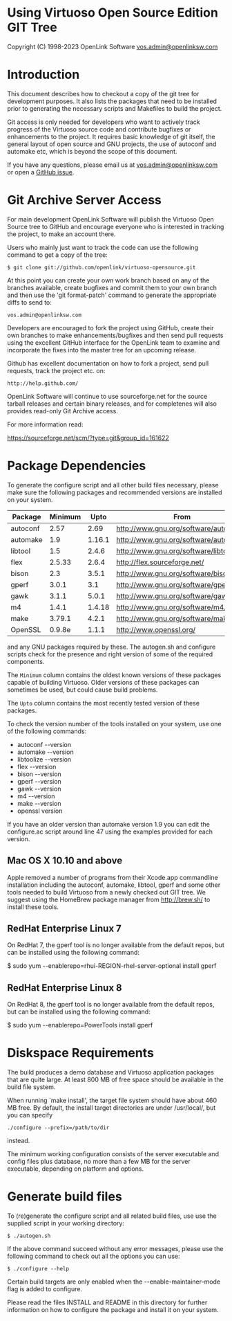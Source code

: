 Using Virtuoso Open Source Edition GIT Tree
===========================================

Copyright (C) 1998-2023 OpenLink Software <vos.admin@openlinksw.com>


Introduction
============

This document describes how to checkout a copy of the git tree for
development purposes. It also lists the packages that need to be
installed prior to generating the necessary scripts and Makefiles to
build the project.

Git access is only needed for developers who want to actively track
progress of the Virtuoso source code and contribute bugfixes or
enhancements to the project. It requires basic knowledge of git
itself, the general layout of open source and GNU projects, the use
of autoconf and automake etc, which is beyond the scope of this
document. 

If you have any questions, please email us at <vos.admin@openlinksw.com>
or open a [GitHub issue](https://github.com/openlink/virtuoso-opensource/issues/).


Git Archive Server Access
=========================

For main development OpenLink Software will publish the Virtuoso
Open Source tree to GitHub and encourage everyone who is interested
in tracking the project, to make an account there.

Users who mainly just want to track the code can use the following
command to get a copy of the tree:

    $ git clone git://github.com/openlink/virtuoso-opensource.git


At this point you can create your own work branch based on any of
the branches available, create bugfixes and commit them to your own
branch and then use the 'git format-patch' command to generate the
appropriate diffs to send to:

    vos.admin@openlinksw.com


Developers are encouraged to fork the project using GitHub, create
their own branches to make enhancements/bugfixes and then send pull
requests using the excellent GitHub interface for the OpenLink team
to examine and incorporate the fixes into the master tree for an
upcoming release.

Github has excellent documentation on how to fork a project, send
pull requests, track the project etc. on:

    http://help.github.com/


OpenLink Software will continue to use sourceforge.net for the
source tarball releases and certain binary releases, and for
completenes will also provides read-only Git Archive access.

For more information read:

   https://sourceforge.net/scm/?type=git&group_id=161622




Package Dependencies
====================

To generate the configure script and all other build files necessary,
please make sure the following packages and recommended versions are
installed on your system.

| Package   | Minimum | Upto   | From                                  |
| --------- | ------- | ------ | ------------------------------------- |
| autoconf  | 2.57    | 2.69   | http://www.gnu.org/software/autoconf/ |
| automake  | 1.9     | 1.16.1 | http://www.gnu.org/software/automake/ |
| libtool   | 1.5     | 2.4.6  | http://www.gnu.org/software/libtool/  |
| flex      | 2.5.33  | 2.6.4  | http://flex.sourceforge.net/          |
| bison     | 2.3     | 3.5.1  | http://www.gnu.org/software/bison/    |
| gperf     | 3.0.1   | 3.1    | http://www.gnu.org/software/gperf/    |
| gawk      | 3.1.1   | 5.0.1  | http://www.gnu.org/software/gawk/     |
| m4        | 1.4.1   | 1.4.18 | http://www.gnu.org/software/m4/       |
| make      | 3.79.1  | 4.2.1  | http://www.gnu.org/software/make/     |
| OpenSSL   | 0.9.8e  | 1.1.1  | http://www.openssl.org/               |

and any GNU packages required by these. The autogen.sh and configure
scripts check for the presence and right version of some of the required
components.

The `Minimum` column contains the oldest known versions of these
packages capable of building Virtuoso. Older versions of these
packages can sometimes be used, but could cause build problems.

The `Upto` column contains the most recently tested version of these
packages.

To check the version number of the tools installed on your system,
use one of the following commands:

  * autoconf --version
  * automake --version
  * libtoolize --version
  * flex --version
  * bison --version
  * gperf --version
  * gawk --version
  * m4 --version
  * make --version
  * openssl version

If you have an older version than automake version 1.9 you can edit
the configure.ac script around line 47 using the examples provided for
each version.


Mac OS X 10.10 and above
------------------------
Apple removed a number of programs from their Xcode.app commandline
installation including the autoconf, automake, libtool, gperf and
some other tools needed to build Virtuoso from a newly checked out
GIT tree. We suggest using the HomeBrew package manager from
http://brew.sh/ to install these tools.


RedHat Enterprise Linux 7
-------------------------
On RedHat 7, the gperf tool is no longer available from the default
repos, but can be installed using the following command:

  $ sudo yum --enablerepo=rhui-REGION-rhel-server-optional install gperf


RedHat Enterprise Linux 8
-------------------------
On RedHat 8, the gperf tool is no longer available from the default
repos, but can be installed using the following command:

  $ sudo yum --enablerepo=PowerTools install gperf


Diskspace Requirements
======================

The build produces a demo database and Virtuoso application packages
that are quite large. At least 800 MB of free space should be available
in the build file system.

When running `make install', the target file system should have about 460
MB free. By default, the install target directories are under /usr/local/,
but you can specify

    ./configure --prefix=/path/to/dir

instead.

The minimum working configuration consists of the server executable
and config files plus database, no more than a few MB for the server
executable, depending on platform and options.


Generate build files
====================

To (re)generate the configure script and all related build files,
use use the supplied script in your working directory:

    $ ./autogen.sh

If the above command succeed without any error messages, please use the
following command to check out all the options you can use:

    $ ./configure --help

Certain build targets are only enabled when the --enable-maintainer-mode
flag is added to configure.

Please read the files INSTALL and README in this directory for further
information on how to configure the package and install it on your system.
